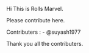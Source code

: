 Hi This is Rolls Marvel.


Please contribute here.



Contributers : -
@suyash1977




Thank you all the contributers.

